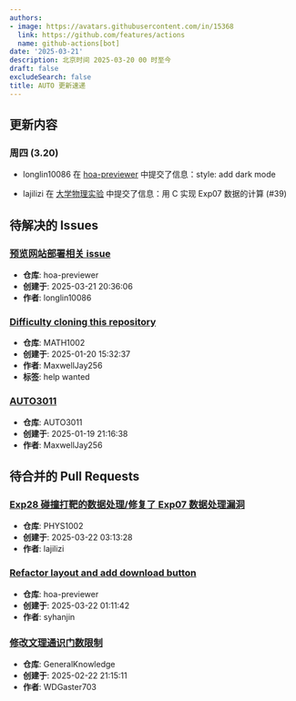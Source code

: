 ```yaml
---
authors:
- image: https://avatars.githubusercontent.com/in/15368
  link: https://github.com/features/actions
  name: github-actions[bot]
date: '2025-03-21'
description: 北京时间 2025-03-20 00 时至今
draft: false
excludeSearch: false
title: AUTO 更新速递
---
```


## 更新内容

### 周四 (3.20)

- longlin10086 在 [hoa-previewer](https://github.com/HITSZ-OpenAuto/hoa-previewer) 中提交了信息：style: add dark mode

- lajilizi 在 [大学物理实验](https://github.com/HITSZ-OpenAuto/PHYS1002) 中提交了信息：用 C 实现 Exp07 数据的计算 (#39)

## 待解决的 Issues

### [预览网站部署相关 issue](https://github.com/HITSZ-OpenAuto/hoa-previewer/issues/7)

- **仓库**: hoa-previewer
- **创建于**: 2025-03-21 20:36:06
- **作者**: longlin10086

### [Difficulty cloning this repository](https://github.com/HITSZ-OpenAuto/MATH1002/issues/13)

- **仓库**: MATH1002
- **创建于**: 2025-01-20 15:32:37
- **作者**: MaxwellJay256
- **标签**: help wanted

### [AUTO3011](https://github.com/HITSZ-OpenAuto/AUTO3011/issues/4)

- **仓库**: AUTO3011
- **创建于**: 2025-01-19 21:16:38
- **作者**: MaxwellJay256

## 待合并的 Pull Requests

### [Exp28 碰撞打靶的数据处理/修复了 Exp07 数据处理漏洞](https://github.com/HITSZ-OpenAuto/PHYS1002/pull/41)

- **仓库**: PHYS1002
- **创建于**: 2025-03-22 03:13:28
- **作者**: lajilizi

### [Refactor layout and add download button](https://github.com/HITSZ-OpenAuto/hoa-previewer/pull/8)

- **仓库**: hoa-previewer
- **创建于**: 2025-03-22 01:11:42
- **作者**: syhanjin

### [修改文理通识门数限制](https://github.com/HITSZ-OpenAuto/GeneralKnowledge/pull/6)

- **仓库**: GeneralKnowledge
- **创建于**: 2025-02-22 21:15:11
- **作者**: WDGaster703

